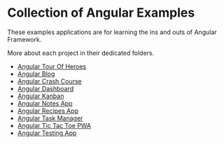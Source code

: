 # Collection of Angular Examples

These examples applications are for learning the ins and outs of Angular Framework.

More about each project in their dedicated folders.

 - [Angular Tour Of Heroes](./angular-tour-of-heroes)
 - [Angular Blog](./blog)
 - [Angular Crash Course](./crash-course)
 - [Angular Dashboard](./dashboard)
 - [Angular Kanban](./kanban)
 - [Angular Notes App](./notes-app)
 - [Angular Recipes App](./recipes-app)
 - [Angular Task Manager](./task-manager)
 - [Angular Tic Tac Toe PWA](./tic-tac-toe-pwa)
 - [Angular Testing App](./my-first-app)
